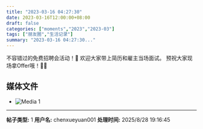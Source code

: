 ```yaml
---
title: "2023-03-16 04:27:30"
date: 2023-03-16T12:00:00+08:00
draft: false
categories: ["moments","2023","2023-03"]
tags: ["朋友圈","生活记录"]
summary: "2023-03-16 04:27:30..."
---
```


不容错过的免费招聘会活动！🤩
欢迎大家带上简历和雇主当场面试。
预祝大家现场拿Offer哦！🙏🍀

## 媒体文件

- ![Media 1](/Moments/photos/2023-03-16/202303160427300.jpg)

---

**帖子类型:** 1
**用户名:** chenxueyuan001
**处理时间:** 2025/8/28 19:16:45